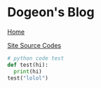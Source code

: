 # Dogeon's Blog

[Home](https://dogeon188.github.io)

[Site Source Codes](https://github.com/Dogeon188/dogeon188.github.io)

```python
# python code test
def test(hi):
  print(hi)
test("lolol")
```
